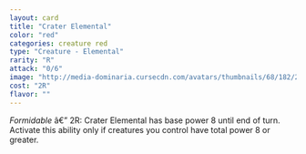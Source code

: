 ```yaml
---
layout: card
title: "Crater Elemental"
color: "red"
categories: creature red
type: "Creature - Elemental"
rarity: "R"
attack: "0/6"
image: "http://media-dominaria.cursecdn.com/avatars/thumbnails/68/182/200/283/635615777416677290.png"
cost: "2R"
flavor: ""
---
```


<em>Formidable</em> â€” <span class="tip mana-icon mana-colorless-02" title="2 Colorless Mana">2</span><span class="tip mana-icon mana-red" title="1 Red Mana">R</span>: Crater Elemental has base power 8 until end of turn.  Activate this ability only if creatures you control have total power 8 or greater.
